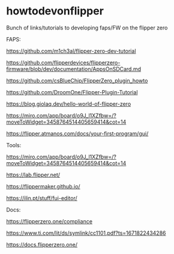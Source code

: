 # howtodevonflipper
Bunch of links/tutorials to developing faps/FW on the flipper zero


FAPS:

https://github.com/m1ch3al/flipper-zero-dev-tutorial

https://github.com/flipperdevices/flipperzero-firmware/blob/dev/documentation/AppsOnSDCard.md

https://github.com/csBlueChip/FlipperZero_plugin_howto

https://github.com/DroomOne/Flipper-Plugin-Tutorial

https://blog.giolaq.dev/hello-world-of-flipper-zero

https://miro.com/app/board/o9J_l1XZfbw=/?moveToWidget=3458764514405659414&cot=14

https://flipper.atmanos.com/docs/your-first-program/gui/

Tools:

https://miro.com/app/board/o9J_l1XZfbw=/?moveToWidget=3458764514405659414&cot=14

https://lab.flipper.net/

https://flippermaker.github.io/

https://ilin.pt/stuff/fui-editor/

Docs:

https://flipperzero.one/compliance

https://www.ti.com/lit/ds/symlink/cc1101.pdf?ts=1671822434286

https://docs.flipperzero.one/
